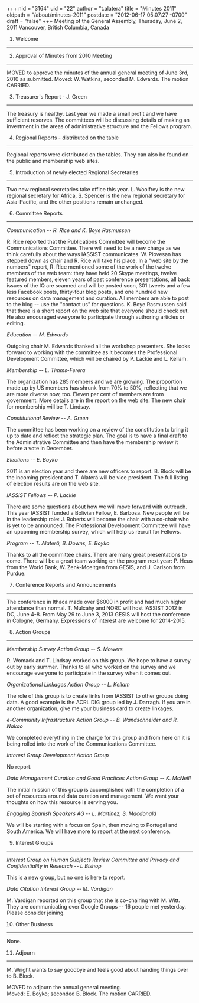 +++
nid = "3164"
uid = "22"
author = "t.alatera"
title = "Minutes 2011"
oldpath = "/about/minutes-2011"
postdate = "2012-06-17 05:07:27 -0700"
draft = "false"
+++
Meeting of the General Assembly, Thursday, June 2, 2011 Vancouver,
British Columbia, Canada

1. Welcome
----------

2. Approval of Minutes from 2010 Meeting
----------------------------------------

MOVED to approve the minutes of the annual general meeting of June 3rd,
2010 as submitted. Moved: W. Watkins, seconded M. Edwards. The motion
CARRIED.

3. Treasurer\'s Report - J. Green
---------------------------------

The treasury is healthy. Last year we made a small profit and we have
sufficient reserves. The committees will be discussing details of making
an investment in the areas of administrative structure and the Fellows
program.

4. Regional Reports - distributed on the table
----------------------------------------------

Regional reports were distributed on the tables. They can also be found
on the public and membership web sites.

5. Introduction of newly elected Regional Secretaries
-----------------------------------------------------

Two new regional secretaries take office this year. L. Woolfrey is the
new regional secretary for Africa, S. Spencer is the new regional
secretary for Asia-Pacific, and the other positions remain unchanged.

6. Committee Reports
--------------------

*Communication -- R. Rice and K. Boye Rasmussen*

R. Rice reported that the Publications Committee will become the
Communications Committee. There will need to be a new charge as we think
carefully about the ways IASSIST communicates. W. Piovesan has stepped
down as chair and R. Rice will take his place. In a \"web site by the
numbers\" report, R. Rice mentioned some of the work of the twelve
members of the web team: they have held 20 Skype meetings, twelve
featured members, eleven years of past conference presentations, all
back issues of the IQ are scanned and will be posted soon, 301 tweets
and a few less Facebook posts, thirty-four blog posts, and one hundred
new resources on data management and curation. All members are able to
post to the blog -- use the \"contact us\" for questions. K. Boye
Rasmussen said that there is a short report on the web site that
everyone should check out. He also encouraged everyone to participate
through authoring articles or editing.

*Education -- M. Edwards*

Outgoing chair M. Edwards thanked all the workshop presenters. She looks
forward to working with the committee as it becomes the Professional
Development Committee, which will be chaired by P. Lackie and L. Kellam.

*Membership -- L. Timms-Ferera*

The organization has 285 members and we are growing. The proportion made
up by US members has shrunk from 70% to 50%, reflecting that we are more
diverse now, too. Eleven per cent of members are from government. More
details are in the report on the web site. The new chair for membership
will be T. Lindsay.

*Constitutional Review -- A. Green*

The committee has been working on a review of the constitution to bring
it up to date and reflect the strategic plan. The goal is to have a
final draft to the Administrative Committee and then have the membership
review it before a vote in December.

*Elections -- E. Boyko*

2011 is an election year and there are new officers to report. B. Block
will be the incoming president and T. Alaterä will be vice president.
The full listing of election results are on the web site.

*IASSIST Fellows -- P. Lackie*

There are some questions about how we will move forward with outreach.
This year IASSIST funded a Bolivian Fellow, E. Barbosa. New people will
be in the leadership role: J. Roberts will become the chair with a
co-chair who is yet to be announced. The Professional Development
Committee will have an upcoming membership survey, which will help us
recruit for Fellows.

*Program -- T. Alaterä, B. Downs, E. Boyko*

Thanks to all the committee chairs. There are many great presentations
to come. There will be a great team working on the program next year: P.
Heus from the World Bank, W. Zenk-Moeltgen from GESIS, and J. Carlson
from Purdue.

7. Conference Reports and Announcements
---------------------------------------

The conference in Ithaca made over \$6000 in profit and had much higher
attendance than normal. T. Mulcahy and NORC will host IASSIST 2012 in
DC, June 4-8. From May 29 to June 3, 2013 GESIS will host the conference
in Cologne, Germany. Expressions of interest are welcome for 2014-2015.

8. Action Groups
----------------

*Membership Survey Action Group -- S. Mowers*

R. Womack and T. Lindsay worked on this group. We hope to have a survey
out by early summer. Thanks to all who worked on the survey and we
encourage everyone to participate in the survey when it comes out.

*Organizational Linkages Action Group -- L. Kellam*

The role of this group is to create links from IASSIST to other groups
doing data. A good example is the ACRL DIG group led by J. Darragh. If
you are in another organization, give me your business card to create
linkages.

*e-Community Infrastructure Action Group -- B. Wandschneider and R.
Nakao*

We completed everything in the charge for this group and from here on it
is being rolled into the work of the Communications Committee.

*Interest Group Development Action Group*

No report.

*Data Management Curation and Good Practices Action Group -- K. McNeill*

The initial mission of this group is accomplished with the completion of
a set of resources around data curation and management. We want your
thoughts on how this resource is serving you.

*Engaging Spanish Speakers AG -- L. Martinez, S. Macdonald*

We will be starting with a focus on Spain, then moving to Portugal and
South America. We will have more to report at the next conference.

9. Interest Groups
------------------

*Interest Group on Human Subjects Review Committee and Privacy and
Confidentiality in Research -- L Bishop*

This is a new group, but no one is here to report.

*Data Citation Interest Group -- M. Vardigan*

M. Vardigan reported on this group that she is co-chairing with M. Witt.
They are communicating over Google Groups -- 16 people met yesterday.
Please consider joining.

10. Other Business
------------------

None.

11. Adjourn
-----------

M. Wright wants to say goodbye and feels good about handing things over
to B. Block.

MOVED to adjourn the annual general meeting.\
Moved: E. Boyko; seconded B. Block. The motion CARRIED.
